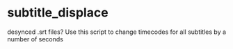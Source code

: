 # subtitle_displace
desynced .srt files? Use this script to change timecodes for all subtitles by a number of seconds
